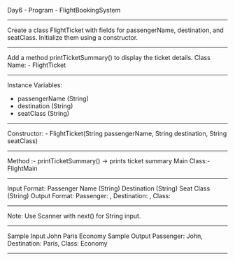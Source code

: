 Day6 - Program - FlightBookingSystem
_____________________________________________________________________________________
Create a class FlightTicket with fields for passengerName, destination, and seatClass.
Initialize them using a constructor.

________________________________________________________________
Add a method printTicketSummary() to display the ticket details.
Class Name: - FlightTicket

________________________________________________________________
Instance Variables:
- passengerName (String)
- destination (String)
- seatClass (String)
_______________________________________________________________________________________

Constructor: - FlightTicket(String passengerName, String destination, String seatClass)
_______________________________________________________________________________________

Method :- printTicketSummary() → prints ticket summary
Main Class:- FlightMain
________________________________________________________________

Input Format:
Passenger Name (String)
Destination (String)
Seat Class (String)
Output Format:
Passenger: <passengerName>, Destination: <destination>, Class: <seatClass>
________________________________________________________________

Note:
Use Scanner with next() for String input.
________________________________________________________________

Sample Input
John
Paris
Economy
Sample Output
Passenger: John, Destination: Paris, Class: Economy
________________________________________________________________
